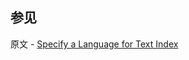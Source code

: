 ## 参见

原文 - [Specify a Language for Text Index]( https://docs.mongodb.com/manual/tutorial/specify-language-for-text-index/ )

